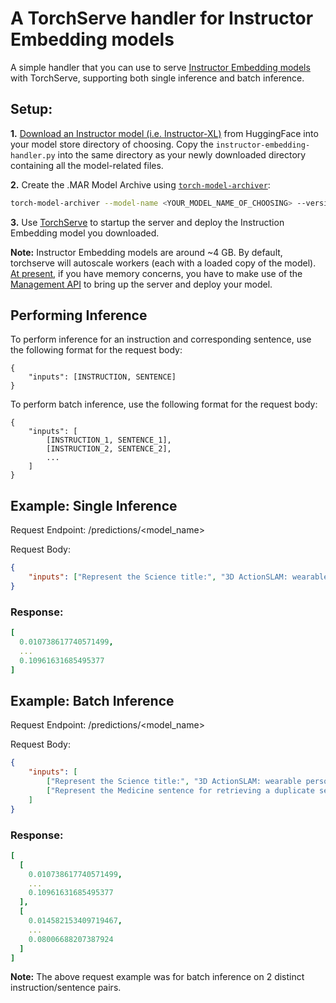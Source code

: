 # A TorchServe handler for Instructor Embedding models

A simple handler that you can use to serve [Instructor Embedding models](https://instructor-embedding.github.io/) with TorchServe, supporting both single inference and batch inference.

## Setup:

**1.** [Download an Instructor model (i.e. Instructor-XL)](https://huggingface.co/hkunlp/instructor-xl/tree/main?clone=true) from HuggingFace into your model store directory of choosing. Copy the `instructor-embedding-handler.py` into the same directory as your newly downloaded directory containing all the model-related files.

**2.** Create the .MAR Model Archive using [`torch-model-archiver`](https://github.com/pytorch/serve/blob/master/model-archiver/README.md):

```bash
torch-model-archiver --model-name <YOUR_MODEL_NAME_OF_CHOOSING> --version 1.0 --handler PATH/TO/instructor-embedding-handler.py --extra-files <DOWNLOADED_MODEL_DIR> --serialized-file <DOWNLOADED_MODEL_DIR>/pytorch_model.bin --f
```

**3.** Use [TorchServe](https://pytorch.org/serve/server.html) to startup the server and deploy the Instruction Embedding model you downloaded.

**Note:** Instructor Embedding models are around ~4 GB. By default, torchserve will autoscale workers (each with a loaded copy of the model). [At present](https://github.com/pytorch/serve/issues/2432), if you have memory concerns, you have to make use of the [Management API](https://pytorch.org/serve/management_api.html) to bring up the server and deploy your model.


## Performing Inference
To perform inference for an instruction and corresponding sentence, use the following format for the request body:
```text
{
    "inputs": [INSTRUCTION, SENTENCE]
}
```

To perform batch inference, use the following format for the request body:
```text
{
    "inputs": [
        [INSTRUCTION_1, SENTENCE_1],
        [INSTRUCTION_2, SENTENCE_2],
        ...
    ]
}
```

## Example: Single Inference
Request Endpoint: /predictions/<model_name>

Request Body:
```json
{
    "inputs": ["Represent the Science title:", "3D ActionSLAM: wearable person tracking in multi-floor environments"]
}
```

### Response:
```yaml
[
  0.010738617740571499,
  ...
  0.10961631685495377
]
```

## Example: Batch Inference
Request Endpoint: /predictions/<model_name>

Request Body:
```json
{
    "inputs": [
        ["Represent the Science title:", "3D ActionSLAM: wearable person tracking in multi-floor environments"],
        ["Represent the Medicine sentence for retrieving a duplicate sentence:", "Recent studies have suggested that statins, an established drug group in the prevention of cardiovascular mortality, could delay or prevent breast cancer recurrence but the effect on disease-specific mortality remains unclear."]
    ]
}
```

### Response:
```yaml
[
  [
    0.010738617740571499,
    ...
    0.10961631685495377
  ],
  [
    0.014582153409719467,
    ...
    0.08006688207387924
  ]
]
```

**Note:** The above request example was for batch inference on 2 distinct instruction/sentence pairs.
